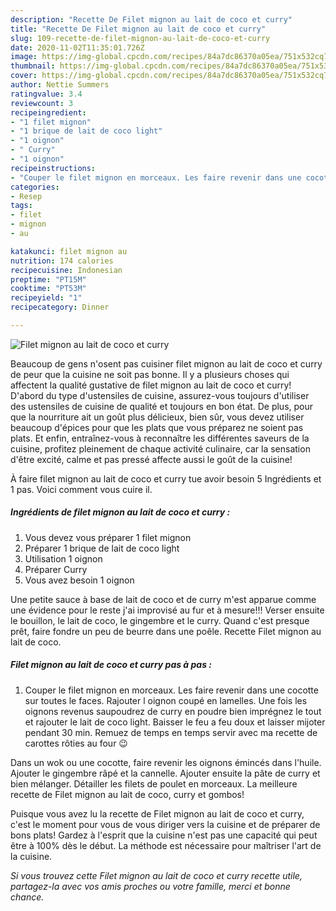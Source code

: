 ```yaml
---
description: "Recette De Filet mignon au lait de coco et curry"
title: "Recette De Filet mignon au lait de coco et curry"
slug: 109-recette-de-filet-mignon-au-lait-de-coco-et-curry
date: 2020-11-02T11:35:01.726Z
image: https://img-global.cpcdn.com/recipes/84a7dc86370a05ea/751x532cq70/filet-mignon-au-lait-de-coco-et-curry-photo-principale-de-la-recette.jpg
thumbnail: https://img-global.cpcdn.com/recipes/84a7dc86370a05ea/751x532cq70/filet-mignon-au-lait-de-coco-et-curry-photo-principale-de-la-recette.jpg
cover: https://img-global.cpcdn.com/recipes/84a7dc86370a05ea/751x532cq70/filet-mignon-au-lait-de-coco-et-curry-photo-principale-de-la-recette.jpg
author: Nettie Summers
ratingvalue: 3.4
reviewcount: 3
recipeingredient:
- "1 filet mignon"
- "1 brique de lait de coco light"
- "1 oignon"
- " Curry"
- "1 oignon"
recipeinstructions:
- "Couper le filet mignon en morceaux. Les faire revenir dans une cocotte sur toutes le faces. Rajouter l oignon coupé en lamelles. Une fois les oignons revenus saupoudrez de curry en poudre bien imprégnez le tout et rajouter le lait de coco light. Baisser le feu a feu doux et laisser mijoter pendant 30 min. Remuez de temps en temps servir avec ma recette de carottes rôties au four 😉"
categories:
- Resep
tags:
- filet
- mignon
- au

katakunci: filet mignon au 
nutrition: 174 calories
recipecuisine: Indonesian
preptime: "PT15M"
cooktime: "PT53M"
recipeyield: "1"
recipecategory: Dinner

---
```



![Filet mignon au lait de coco et curry](https://img-global.cpcdn.com/recipes/84a7dc86370a05ea/751x532cq70/filet-mignon-au-lait-de-coco-et-curry-photo-principale-de-la-recette.jpg)

Beaucoup de gens n'osent pas cuisiner filet mignon au lait de coco et curry de peur que la cuisine ne soit pas bonne. Il y a plusieurs choses qui affectent la qualité gustative de filet mignon au lait de coco et curry! D'abord du type d'ustensiles de cuisine, assurez-vous toujours d'utiliser des ustensiles de cuisine de qualité et toujours en bon état. De plus, pour que la nourriture ait un goût plus délicieux, bien sûr, vous devez utiliser beaucoup d'épices pour que les plats que vous préparez ne soient pas plats. Et enfin, entraînez-vous à reconnaître les différentes saveurs de la cuisine, profitez pleinement de chaque activité culinaire, car la sensation d'être excité, calme et pas pressé affecte aussi le goût de la cuisine!

<!--inarticleads1-->

À faire filet mignon au lait de coco et curry tue avoir besoin 5 Ingrédients et 1 pas. Voici comment vous cuire il.

##### Ingrédients de filet mignon au lait de coco et curry :

1. Vous devez vous préparer 1 filet mignon
1. Préparer 1 brique de lait de coco light
1. Utilisation 1 oignon
1. Préparer  Curry
1. Vous avez besoin 1 oignon


Une petite sauce à base de lait de coco et de curry m&#39;est apparue comme une évidence pour le reste j&#39;ai improvisé au fur et à mesure!!! Verser ensuite le bouillon, le lait de coco, le gingembre et le curry. Quand c&#39;est presque prêt, faire fondre un peu de beurre dans une poêle. Recette Filet mignon au lait de coco. 

<!--inarticleads2-->

##### Filet mignon au lait de coco et curry pas à pas :

1. Couper le filet mignon en morceaux. Les faire revenir dans une cocotte sur toutes le faces. Rajouter l oignon coupé en lamelles. Une fois les oignons revenus saupoudrez de curry en poudre bien imprégnez le tout et rajouter le lait de coco light. Baisser le feu a feu doux et laisser mijoter pendant 30 min. Remuez de temps en temps servir avec ma recette de carottes rôties au four 😉


Dans un wok ou une cocotte, faire revenir les oignons émincés dans l&#39;huile. Ajouter le gingembre râpé et la cannelle. Ajouter ensuite la pâte de curry et bien mélanger. Détailler les filets de poulet en morceaux. La meilleure recette de Filet mignon au lait de coco, curry et gombos! 

<!--inarticleads1-->

<p>
Puisque vous avez lu la recette de Filet mignon au lait de coco et curry, c'est le moment pour vous de vous diriger vers la cuisine et de préparer de bons plats! Gardez à l'esprit que la cuisine n'est pas une capacité qui peut être à 100% dès le début. La méthode est nécessaire pour maîtriser l'art de la cuisine.
</p>

<p>
<i>Si vous trouvez cette Filet mignon au lait de coco et curry recette utile, partagez-la avec vos amis proches ou votre famille, merci et bonne chance.</i>
</p>
